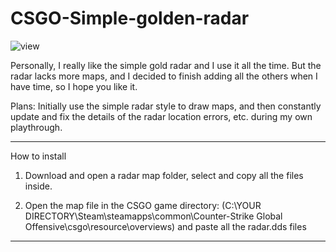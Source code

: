 # CSGO-Simple-golden-radar
![view](https://user-images.githubusercontent.com/17900420/186086555-9dab14a4-d3a7-48ec-9797-a4f947731f86.png)

Personally, I really like the simple gold radar and I use it all the time. But the radar lacks more maps, and I decided to finish adding all the others when I have time, so I hope you like it.

Plans:
Initially use the simple radar style to draw maps, and then constantly update and fix the details of the radar location errors, etc. during my own playthrough.


---------------------------------
How to install

1) Download and open a radar map folder, select and copy all the files inside.

2) Open the map file in the CSGO game directory: (C:\YOUR DIRECTORY\Steam\steamapps\common\Counter-Strike Global Offensive\csgo\resource\overviews) and paste all the radar.dds files
---------------------------------
